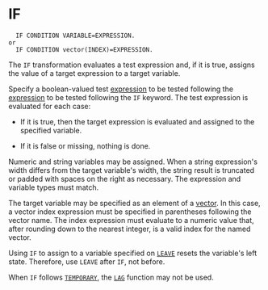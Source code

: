 # IF

```
  IF CONDITION VARIABLE=EXPRESSION.
or
  IF CONDITION vector(INDEX)=EXPRESSION.
```

The `IF` transformation evaluates a test expression and, if it is
true, assigns the value of a target expression to a target variable.

Specify a boolean-valued test
[expression](../language/expressions/index.md) to be tested following the
[expression](../language/expressions/index.md) to be tested following the
`IF` keyword.  The test expression is evaluated for each case:

- If it is true, then the target expression is evaluated and assigned
  to the specified variable.

- If it is false or missing, nothing is done.

Numeric and string variables may be assigned.  When a string
expression's width differs from the target variable's width, the
string result is truncated or padded with spaces on the right as
necessary.  The expression and variable types must match.

The target variable may be specified as an element of a
[vector](vector.md).  In this case, a vector
index expression must be specified in parentheses following the vector
name.  The index expression must evaluate to a numeric value that,
after rounding down to the nearest integer, is a valid index for the
named vector.

Using `IF` to assign to a variable specified on [`LEAVE`](leave.md)
resets the variable's left state.  Therefore, use `LEAVE` after `IF`,
not before.

When `IF` follows [`TEMPORARY`](temporary.md), the
[`LAG`](../language/expressions/functions/miscellaneous.md) function
may not be used.

